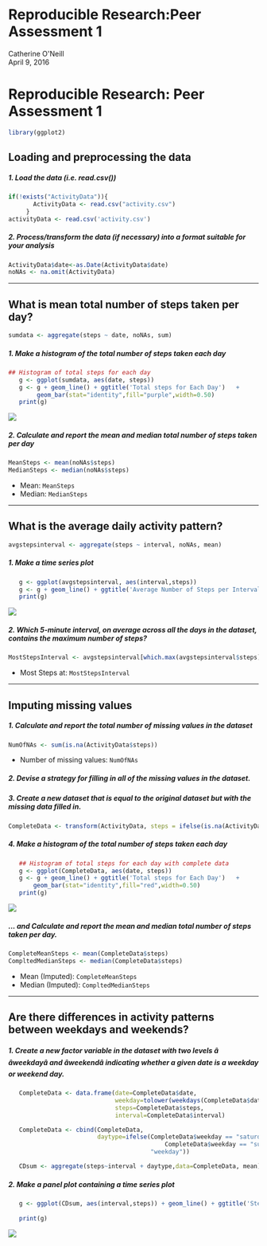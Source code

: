 # Reproducible Research:Peer Assessment 1
Catherine O'Neill  
April 9, 2016  

# Reproducible Research: Peer Assessment 1


```r
library(ggplot2)
```

## Loading and preprocessing the data
##### 1. Load the data (i.e. read.csv())

```r
if(!exists("ActivityData")){ 
       ActivityData <- read.csv("activity.csv")
     } 
activityData <- read.csv('activity.csv')
```
##### 2. Process/transform the data (if necessary) into a format suitable for your analysis

```r
ActivityData$date<-as.Date(ActivityData$date)
noNAs <- na.omit(ActivityData)
```

-----

## What is mean total number of steps taken per day?

```r
sumdata <- aggregate(steps ~ date, noNAs, sum)
```

##### 1. Make a histogram of the total number of steps taken each day

```r
## Histogram of total steps for each day   
   g <- ggplot(sumdata, aes(date, steps)) 
   g <- g + geom_line() + ggtitle('Total steps for Each Day')   +
        geom_bar(stat="identity",fill="purple",width=0.50)
   print(g)
```

![](PA1_template_files/figure-html/unnamed-chunk-5-1.png)

##### 2. Calculate and report the mean and median total number of steps taken per day

```r
MeanSteps <- mean(noNAs$steps)
MedianSteps <- median(noNAs$steps)
```
* Mean: `MeanSteps`
* Median:  `MedianSteps`

-----

## What is the average daily activity pattern?

```r
avgstepsinterval <- aggregate(steps ~ interval, noNAs, mean)
```

##### 1. Make a time series plot

```r
   g <- ggplot(avgstepsinterval, aes(interval,steps)) 
   g <- g + geom_line() + ggtitle('Average Number of Steps per Interval')   
   print(g)
```

![](PA1_template_files/figure-html/unnamed-chunk-8-1.png)

##### 2. Which 5-minute interval, on average across all the days in the dataset, contains the maximum number of steps?

```r
MostStepsInterval <- avgstepsinterval[which.max(avgstepsinterval$steps),1] 
```

* Most Steps at: `MostStepsInterval`

----

## Imputing missing values
##### 1. Calculate and report the total number of missing values in the dataset 

```r
NumOfNAs <- sum(is.na(ActivityData$steps))
```

* Number of missing values: `NumOfNAs`

##### 2. Devise a strategy for filling in all of the missing values in the dataset.
##### 3. Create a new dataset that is equal to the original dataset but with the missing data filled in.

```r
CompleteData <- transform(ActivityData, steps = ifelse(is.na(ActivityData$steps),avgstepsinterval$steps[match(ActivityData$interval, avgstepsinterval$interval)], ActivityData$steps)) 
```


##### 4. Make a histogram of the total number of steps taken each day 

```r
   ## Histogram of total steps for each day with complete data    
   g <- ggplot(CompleteData, aes(date, steps)) 
   g <- g + geom_line() + ggtitle('Total steps for Each Day')   +
       geom_bar(stat="identity",fill="red",width=0.50)
   print(g)
```

![](PA1_template_files/figure-html/unnamed-chunk-12-1.png)

##### ... and Calculate and report the mean and median total number of steps taken per day. 

```r
CompleteMeanSteps <- mean(CompleteData$steps)
CompltedMedianSteps <- median(CompleteData$steps) 
```
* Mean (Imputed): `CompleteMeanSteps`
* Median (Imputed):  `CompltedMedianSteps`


----

## Are there differences in activity patterns between weekdays and weekends?
##### 1. Create a new factor variable in the dataset with two levels â âweekdayâ and âweekendâ indicating whether a given date is a weekday or weekend day.


```r
   CompleteData <- data.frame(date=CompleteData$date, 
                              weekday=tolower(weekdays(CompleteData$date)), 
                              steps=CompleteData$steps, 
                              interval=CompleteData$interval)

   CompleteData <- cbind(CompleteData, 
                         daytype=ifelse(CompleteData$weekday == "saturday" | 
                                            CompleteData$weekday == "sunday", "weekend", 
                                        "weekday"))

   CDsum <- aggregate(steps~interval + daytype,data=CompleteData, mean)
```

##### 2. Make a panel plot containing a time series plot


```r
   g <- ggplot(CDsum, aes(interval,steps)) + geom_line() + ggtitle('Steps on Weekdays compare    to Weekends') + facet_grid(daytype ~ .) 
       
   print(g)
```

![](PA1_template_files/figure-html/unnamed-chunk-15-1.png)
